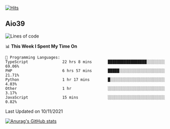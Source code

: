 [![Hits](https://hits.seeyoufarm.com/api/count/incr/badge.svg?url=https%3A%2F%2Fgithub.com%2Faio39&count_bg=%2339C5BB&title_bg=%23555555&icon=&icon_color=%23E7E7E7&title=hits&edge_flat=false)](https://hits.seeyoufarm.com)

## Aio39

<!--START_SECTION:waka-->
![Lines of code](https://img.shields.io/badge/From%20Hello%20World%20I%27ve%20Written-1.1%20million%20lines%20of%20code-blue)

📊 **This Week I Spent My Time On** 

```text
💬 Programming Languages: 
TypeScript               22 hrs 8 mins       █████████████████░░░░░░░░   69.06% 
PHP                      6 hrs 57 mins       █████░░░░░░░░░░░░░░░░░░░░   21.71% 
Python                   1 hr 17 mins        █░░░░░░░░░░░░░░░░░░░░░░░░   4.03% 
Other                    1 hr                ░░░░░░░░░░░░░░░░░░░░░░░░░   3.17% 
JavaScript               15 mins             ░░░░░░░░░░░░░░░░░░░░░░░░░   0.82%

```


 Last Updated on 10/11/2021
<!--END_SECTION:waka-->
[![Anurag's GitHub stats](https://github-readme-stats.vercel.app/api?username=aio39)](https://github.com/anuraghazra/github-readme-stats)

<!--
**aio39/aio39** is a ✨ _special_ ✨ repository because its `README.md` (this file) appears on your GitHub profile.

Here are some ideas to get you started:

- 🔭 I’m currently working on ...
- 🌱 I’m currently learning ...
- 👯 I’m looking to collaborate on ...
- 🤔 I’m looking for help with ...
- 💬 Ask me about ...
- 📫 How to reach me: ...
- 😄 Pronouns: ...
- ⚡ Fun fact: ...
-->

